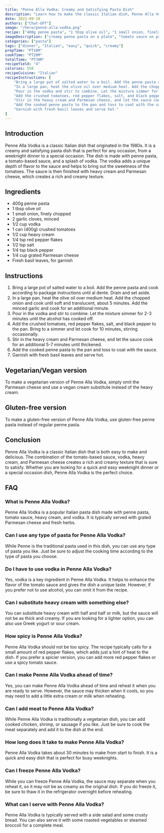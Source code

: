 ```yaml
---
title: "Penne Alla Vodka: Creamy and Satisfying Pasta Dish"
description: "Learn how to make the classic Italian dish, Penne Alla Vodka, with this easy-to-follow recipe. Creamy and satisfying, this pasta dish is perfect for any occasion, from a weeknight dinner to a special occasion."
date: 2022-09-10
authors: ["Chat-GPT"]
image: "/hero/penne-alla-vodka.png"
recipe: ["400g penne pasta", "1 tbsp olive oil", "1 small onion, finely chopped", "2 garlic cloves, minced", "1/2 cup vodka", "1 can (400g) crushed tomatoes", "1/2 cup heavy cream", "1/4 tsp red pepper flakes", "1/2 tsp salt", "1/4 tsp black pepper", "1/4 cup grated Parmesan cheese", "Fresh basil leaves, for garnish"]
imageDescription: ["creamy penne pasta on a plate", "tomato sauce on pasta", "penne pasta with grated Parmesan cheese", "delicious pasta dish with fresh basil leaves"]
categories: ["pasta"]
tags: ["dinner", "Italian", "easy", "quick", "creamy"]
prepTime: "PT10M"
cookTime: "PT20M"
totalTime: "PT30M"
recipeYield: "4"
calories: 550
recipeCuisine: "Italian"
recipeInstructions: [
    "Bring a large pot of salted water to a boil. Add the penne pasta and cook according to package instructions until al dente. Drain and set aside.",
    "In a large pan, heat the olive oil over medium heat. Add the chopped onion and cook until soft and translucent, about 5 minutes. Add the minced garlic and cook for an additional minute.",
    "Pour in the vodka and stir to combine. Let the mixture simmer for 2-3 minutes until the alcohol has cooked off.",
    "Add the crushed tomatoes, red pepper flakes, salt, and black pepper to the pan. Bring to a simmer and let cook for 10 minutes, stirring occasionally.",
    "Stir in the heavy cream and Parmesan cheese, and let the sauce cook for an additional 5-7 minutes until thickened.",
    "Add the cooked penne pasta to the pan and toss to coat with the sauce.",
    "Garnish with fresh basil leaves and serve hot."
]
---
```


## Introduction

Penne Alla Vodka is a classic Italian dish that originated in the 1980s. It is a creamy and satisfying pasta dish that is perfect for any occasion, from a weeknight dinner to a special occasion. The dish is made with penne pasta, a tomato-based sauce, and a splash of vodka. The vodka adds a unique depth of flavor to the sauce and helps to bring out the sweetness of the tomatoes. The sauce is then finished with heavy cream and Parmesan cheese, which creates a rich and creamy texture.

## Ingredients

- 400g penne pasta
- 1 tbsp olive oil
- 1 small onion, finely chopped
- 2 garlic cloves, minced
- 1/2 cup vodka
- 1 can (400g) crushed tomatoes
- 1/2 cup heavy cream
- 1/4 tsp red pepper flakes
- 1/2 tsp salt
- 1/4 tsp black pepper
- 1/4 cup grated Parmesan cheese
- Fresh basil leaves, for garnish

## Instructions

1. Bring a large pot of salted water to a boil. Add the penne pasta and cook according to package instructions until al dente. Drain and set aside.
2. In a large pan, heat the olive oil over medium heat. Add the chopped onion and cook until soft and translucent, about 5 minutes. Add the minced garlic and cook for an additional minute.
3. Pour in the vodka and stir to combine. Let the mixture simmer for 2-3 minutes until the alcohol has cooked off.
4. Add the crushed tomatoes, red pepper flakes, salt, and black pepper to the pan. Bring to a simmer and let cook for 10 minutes, stirring occasionally.
5. Stir in the heavy cream and Parmesan cheese, and let the sauce cook for an additional 5-7 minutes until thickened.
6. Add the cooked penne pasta to the pan and toss to coat with the sauce.
7. Garnish with fresh basil leaves and serve hot.

## Vegetarian/Vegan version

To make a vegetarian version of Penne Alla Vodka, simply omit the Parmesan cheese and use a vegan cream substitute instead of the heavy cream.

## Gluten-free version

To make a gluten-free version of Penne Alla Vodka, use gluten-free penne pasta instead of regular penne pasta.

## Conclusion

Penne Alla Vodka is a classic Italian dish that is both easy to make and delicious. The combination of the tomato-based sauce, vodka, heavy cream, and Parmesan cheese creates a rich and creamy texture that is sure to satisfy. Whether you are looking for a quick and easy weeknight dinner or a special occasion dish, Penne Alla Vodka is the perfect choice.

## FAQ

### What is Penne Alla Vodka?

Penne Alla Vodka is a popular Italian pasta dish made with penne pasta, tomato sauce, heavy cream, and vodka. It is typically served with grated Parmesan cheese and fresh herbs.

### Can I use any type of pasta for Penne Alla Vodka?

While Penne is the traditional pasta used in this dish, you can use any type of pasta you like. Just be sure to adjust the cooking time according to the type of pasta you choose.

### Do I have to use vodka in Penne Alla Vodka?

Yes, vodka is a key ingredient in Penne Alla Vodka. It helps to enhance the flavor of the tomato sauce and gives the dish a unique taste. However, if you prefer not to use alcohol, you can omit it from the recipe.

### Can I substitute heavy cream with something else?

You can substitute heavy cream with half and half or milk, but the sauce will not be as thick and creamy. If you are looking for a lighter option, you can also use Greek yogurt or sour cream.

### How spicy is Penne Alla Vodka?

Penne Alla Vodka should not be too spicy. The recipe typically calls for a small amount of red pepper flakes, which adds just a hint of heat to the dish. If you prefer a spicier version, you can add more red pepper flakes or use a spicy tomato sauce.

### Can I make Penne Alla Vodka ahead of time?

Yes, you can make Penne Alla Vodka ahead of time and reheat it when you are ready to serve. However, the sauce may thicken when it cools, so you may need to add a little extra cream or milk when reheating.

### Can I add meat to Penne Alla Vodka?

While Penne Alla Vodka is traditionally a vegetarian dish, you can add cooked chicken, shrimp, or sausage if you like. Just be sure to cook the meat separately and add it to the dish at the end.

### How long does it take to make Penne Alla Vodka?

Penne Alla Vodka takes about 30 minutes to make from start to finish. It is a quick and easy dish that is perfect for busy weeknights.

### Can I freeze Penne Alla Vodka?

While you can freeze Penne Alla Vodka, the sauce may separate when you reheat it, so it may not be as creamy as the original dish. If you do freeze it, be sure to thaw it in the refrigerator overnight before reheating.

### What can I serve with Penne Alla Vodka?

Penne Alla Vodka is typically served with a side salad and some crusty bread. You can also serve it with some roasted vegetables or steamed broccoli for a complete meal.